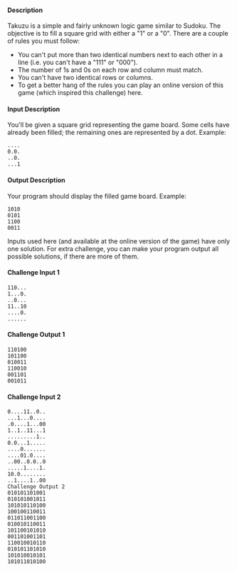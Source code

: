 #### Description
Takuzu is a simple and fairly unknown logic game similar to Sudoku. The objective is to fill a square grid with either a "1" or a "0". There are a couple of rules you must follow:

* You can't put more than two identical numbers next to each other in a line (i.e. you can't have a "111" or "000").
* The number of 1s and 0s on each row and column must match.
* You can't have two identical rows or columns.
* To get a better hang of the rules you can play an online version of this game (which inspired this challenge) here.

#### Input Description
You'll be given a square grid representing the game board. Some cells have already been filled; the remaining ones are represented by a dot. Example:
```
....
0.0.
..0.
...1
```

#### Output Description
Your program should display the filled game board. Example:
```
1010
0101
1100
0011
```
Inputs used here (and available at the online version of the game) have only one solution. For extra challenge, you can make your program output all possible solutions, if there are more of them.

#### Challenge Input 1
```
110...
1...0.
..0...
11..10
....0.
......
```
#### Challenge Output 1
```
110100
101100
010011
110010
001101
001011
```
#### Challenge Input 2
```
0....11..0..
...1...0....
.0....1...00
1..1..11...1
.........1..
0.0...1.....
....0.......
....01.0....
..00..0.0..0
.....1....1.
10.0........
..1....1..00
Challenge Output 2
010101101001
010101001011
101010110100
100100110011
011011001100
010010110011
101100101010
001101001101
110010010110
010101101010
101010010101
101011010100
```